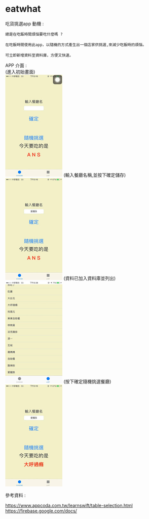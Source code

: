 # eatwhat
吃貨挑選app
動機 : 

    總是在吃飯時間煩惱要吃什麼嗎 ?  

    在吃飯時間使用此app，以隨機的方式產生出一個店家供挑選,來減少吃飯時的煩惱。  

    可立即新增資料至資料庫，方便又快速。  

APP 介面 :  
(進入初始畫面)  
![image](https://github.com/apathy72115/eatwhat/blob/master/1.jpg)
(輸入餐廳名稱,並按下確定儲存)  
![image](https://github.com/apathy72115/eatwhat/blob/master/2.jpg)
(資料已加入資料庫並列出)  
![image](https://github.com/apathy72115/eatwhat/blob/master/3.jpg)
(按下確定隨機挑選餐廳)  
![image](https://github.com/apathy72115/eatwhat/blob/master/4.jpg)






參考資料 :

https://www.appcoda.com.tw/learnswift/table-selection.html  
https://firebase.google.com/docs/  
